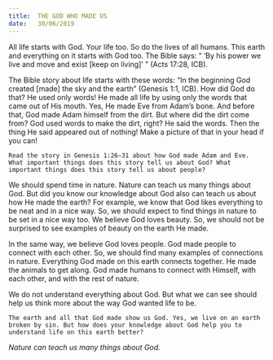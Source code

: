 ```yaml
---
title:  THE GOD WHO MADE US
date:   30/06/2019
---
```


All life starts with God. Your life too. So do the lives of all humans. This earth and everything on it starts with God too. The Bible says: “ ‘By his power we live and move and exist [keep on living]’ ” (Acts 17:28, ICB). 

The Bible story about life starts with these words: “In the beginning God created [made] the sky and the earth” (Genesis 1:1, ICB). How did God do that? He used only words! He made all life by using only the words that came out of His mouth. Yes, He made Eve from Adam’s bone. And before that, God made Adam himself from the dirt. But where did the dirt come from? God used words to make the dirt, right? He said the words. Then the thing He said appeared out of nothing! Make a picture of that in your head if you can!

`Read the story in Genesis 1:26–31 about how God made Adam and Eve. What important things does this story tell us about God? What important things does this story tell us about people?`

We should spend time in nature. Nature can teach us many things about God. But did you know our knowledge about God also can teach us about how He made the earth? For example, we know that God likes everything to be neat and in a nice way. So, we should expect to find things in nature to be set in a nice way too. We believe God loves beauty. So, we should not be surprised to see examples of beauty on the earth He made.

In the same way, we believe God loves people. God made people to connect with each other. So, we should find many examples of connections in nature. Everything God made on this earth connects together. He made the animals to get along. God made humans to connect with Himself, with each other, and with the rest of nature.

We do not understand everything about God. But what we can see should help us think more about the way God wanted life to be. 

`The earth and all that God made show us God. Yes, we live on an earth broken by sin. But how does your knowledge about God help you to understand life on this earth better?`

_Nature can teach us many things about God._
